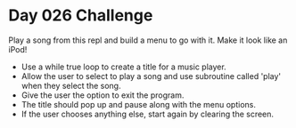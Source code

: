 #  Day 026 Challenge

Play a song from this repl and build a menu to go with it. Make it look like an iPod!

+ Use a while true loop to create a title for a music player.
+ Allow the user to select to play a song and use subroutine called 'play' when they select the song.
+ Give the user the option to exit the program.
+ The title should pop up and pause along with the menu options.
+ If the user chooses anything else, start again by clearing the screen.